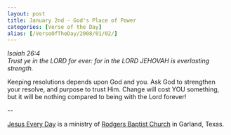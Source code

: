 ```yaml
---
layout: post
title: January 2nd - God's Place of Power
categories: [Verse of the Day]
alias: [/VerseOfTheDay/2008/01/02/]
---
```


_Isaiah 26:4  
Trust ye in the LORD for ever: for in the LORD JEHOVAH is
everlasting strength._

Keeping resolutions depends upon God and you. Ask God to strengthen
your resolve, and purpose to trust Him. Change will cost YOU
something, but it will be nothing compared to being with the Lord
forever!

 --

<a href=http://jesuseveryday.net>Jesus Every Day</a> is a ministry of <a href=http://rodgersbaptist.net>Rodgers Baptist Church</a> in Garland, Texas.
